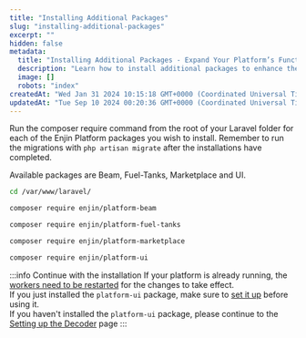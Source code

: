 ```yaml
---
title: "Installing Additional Packages"
slug: "installing-additional-packages"
excerpt: ""
hidden: false
metadata: 
  title: "Installing Additional Packages - Expand Your Platform’s Functionality"
  description: "Learn how to install additional packages to enhance the functionality of your Enjin blockchain platform and meet your project’s needs."
  image: []
  robots: "index"
createdAt: "Wed Jan 31 2024 10:15:18 GMT+0000 (Coordinated Universal Time)"
updatedAt: "Tue Sep 10 2024 00:20:36 GMT+0000 (Coordinated Universal Time)"
---
```

Run the composer require command from the root of your Laravel folder for each of the Enjin Platform packages you wish to install.  Remember to run the migrations with `php artisan migrate` after the installations have completed.

Available packages are Beam, Fuel-Tanks, Marketplace and UI.

```bash
cd /var/www/laravel/

composer require enjin/platform-beam

composer require enjin/platform-fuel-tanks

composer require enjin/platform-marketplace

composer require enjin/platform-ui
```

:::info Continue with the installation
If your platform is already running, the [workers need to be restarted](doc:restarting-the-platform) for the changes to take effect.  
If you just installed the `platform-ui` package, make sure to [set it up](doc:setting-up-the-ui) before using it.  
If you haven't installed the `platform-ui` package, please continue to the [Setting up the Decoder](doc:setting-up-the-decoder) page
:::
